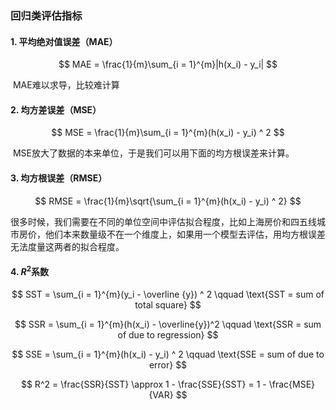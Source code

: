### 回归类评估指标

#### 1. 平均绝对值误差（MAE）

$$
MAE = \frac{1}{m}\sum_{i = 1}^{m}|h(x_i) - y_i|
$$

​	MAE难以求导，比较难计算

#### 2. 均方差误差（MSE）

$$
MSE = \frac{1}{m}\sum_{i = 1}^{m}(h(x_i) - y_i) ^ 2
$$



​	MSE放大了数据的本来单位，于是我们可以用下面的均方根误差来计算。

#### 3. 均方根误差（RMSE）

$$
RMSE = \frac{1}{m}\sqrt{\sum_{i = 1}^{m}(h(x_i) - y_i) ^ 2}
$$

​	很多时候，我们需要在不同的单位空间中评估拟合程度，比如上海房价和四五线城市房价，他们本来数量级不在一个维度上，如果用一个模型去评估，用均方根误差无法度量这两者的拟合程度。

#### 4. $R ^ 2$系数

$$
SST = \sum_{i = 1}^{m}(y_i - \overline {y}) ^ 2  \qquad \text{SST = sum of total square}
$$

$$
SSR = \sum_{i = 1}^{m}(h(x_i) - \overline{y})^2 \qquad \text{SSR = sum of due to regression}
$$

$$
SSE = \sum_{i = 1}^{m}(h(x_i) - y_i) ^ 2 \qquad \text{SSE = sum of due to error}
$$

$$
R^2 = \frac{SSR}{SST} \approx 1 - \frac{SSE}{SST} = 1 - \frac{MSE}{VAR}
$$

